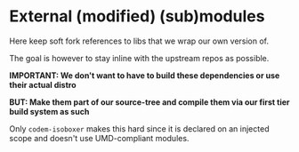 # External (modified) (sub)modules

Here keep soft fork references to libs that we wrap our own version of.

The goal is however to stay inline with the upstream repos as possible.

**IMPORTANT: We don't want to have to build these dependencies or use their actual distro**

**BUT: Make them part of our source-tree and compile them via our first tier build system as such**

Only `codem-isoboxer` makes this hard since it is declared on an injected scope and doesn't use UMD-compliant modules.
